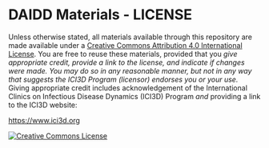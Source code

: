 # DAIDD Materials - LICENSE

Unless otherwise stated, all materials available through this repository are made available under a <a rel="license" href="http://creativecommons.org/licenses/by/4.0/">Creative Commons Attribution 4.0 International License</a>. You are free to reuse these materials, provided that you *give appropriate credit, provide a link to the license, and indicate if changes were made. You may do so in any reasonable manner, but not in any way that suggests the ICI3D Program (licensor) endorses you or your use.* Giving appropriate credit includes acknowledgement of the International Clinics on Infectious Disease Dynamics (ICI3D) Program *and* providing a link to the ICI3D website:

<a xmlns:dct="http://purl.org/dc/terms/" href="https://www.ici3d.org" rel="dct:source">https://www.ici3d.org</a>

<a rel="license" href="http://creativecommons.org/licenses/by/4.0/"><img alt="Creative Commons License" style="border-width:0" src="https://i.creativecommons.org/l/by/4.0/88x31.png" /></a><br />
